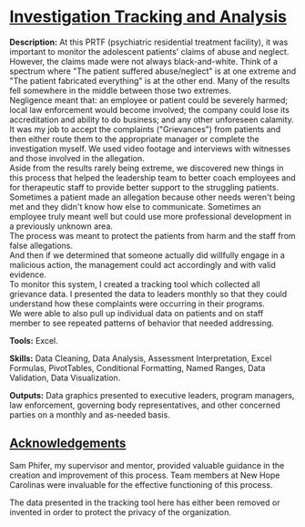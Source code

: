 # <ins> Investigation Tracking and Analysis </ins>

**Description:** At this PRTF (psychiatric residential treatment facility), it was important to monitor the adolescent patients' claims of abuse and neglect. However, the claims made were not always black-and-white. Think of a spectrum where "The patient suffered abuse/neglect" is at one extreme and "The patient fabricated everything" is at the other end. Many of the results fell somewhere in the middle between those two extremes. \
Negligence meant that: an employee or patient could be severely harmed; local law enforcement would become involved; the company could lose its accreditation and ability to do business; and any other unforeseen calamity.\
It was my job to accept the complaints ("Grievances") from patients and then either route them to the appropriate manager or complete the investigation myself. We used video footage and interviews with witnesses and those involved in the allegation. \
Aside from the results rarely being extreme, we discovered new things in this process that helped the leadership team to better coach employees and for therapeutic staff to provide better support to the struggling patients. \
Sometimes a patient made an allegation because other needs weren't being met and they didn't know how else to communicate. 
Sometimes an employee truly meant well but could use more professional development in a previously unknown area. \
The process was meant to protect the patients from harm and the staff from false allegations. \
And then if we determined that someone actually did willfully engage in a malicious action, the management could act accordingly and with valid evidence. \
To monitor this system, I created a tracking tool which collected all grievance data. I presented the data to leaders monthly so that they could understand how these complaints were occurring in their programs. \
We were able to also pull up individual data on patients and on staff member to see repeated patterns of behavior that needed addressing. 

**Tools:** Excel.

**Skills:** Data Cleaning, Data Analysis, Assessment Interpretation, Excel Formulas, PivotTables, Conditional Formatting, Named Ranges, Data Validation, Data Visualization.

**Outputs:** Data graphics presented to executive leaders, program managers, law enforcement, governing body representatives, and other concerned parties on a monthly and as-needed basis. 

## <ins>Acknowledgements </ins>
Sam Phifer, my supervisor and mentor, provided valuable guidance in the creation and improvement of this process. Team members at New Hope Carolinas were invaluable for the effective functioning of this process. 

The data presented in the tracking tool here has either been removed or invented in order to protect the privacy of the organization. 
